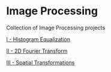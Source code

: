 # Image Processing
Collection of Image Processing projects

[I - Histogram Equalization](IP-1-HistogramEqualization/)

[II - 2D Fourier Transform](IP-2-2DFourierTransform/)

[III - Spatial Transformations](IP-3-SpatialTransformations/)
